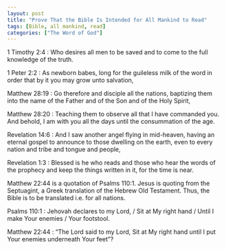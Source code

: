 ```yaml
---
layout: post
title: "Prove That the Bible Is Intended for All Mankind to Read"
tags: [Bible, all mankind, read]
categories: ["The Word of God"]
---
```


1 Timothy 2:4
: Who desires all men to be saved and to come to the full knowledge of the truth.

1 Peter 2:2
: As newborn babes, long for the guileless milk of the word in order that by it you may grow unto salvation,

Matthew 28:19
: Go therefore and disciple all the nations, baptizing them into the name of the Father and of the Son and of the Holy Spirit,

Matthew 28:20
: Teaching them to observe all that I have commanded you. And behold, I am with you all the days until the consummation of the age.

Revelation 14:6
: And I saw another angel flying in mid-heaven, having an eternal gospel to announce to those dwelling on the earth, even to every nation and tribe and tongue and people,

Revelation 1:3
: Blessed is he who reads and those who hear the words of the prophecy and keep the things written in it, for the time is near.

Matthew 22:44 is a quotation of Psalms 110:1. Jesus is quoting from the Septuagint, a Greek translation of the Hebrew Old Testament. Thus, the Bible is to be translated i.e. for all nations.

Psalms 110:1
: Jehovah declares to my Lord, / Sit at My right hand / Until I make Your enemies / Your footstool.

Matthew 22:44
: “The Lord said to my Lord, Sit at My right hand until I put Your enemies underneath Your feet”?
